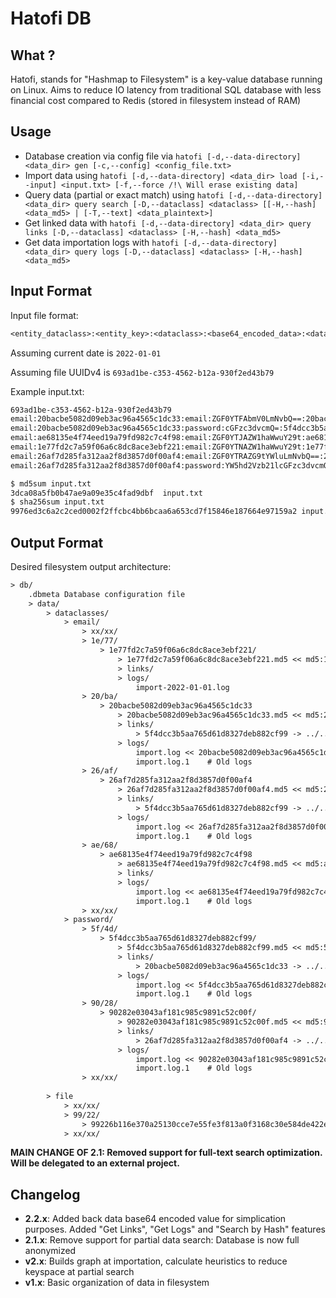 # Hatofi DB

## What ?

Hatofi, stands for "Hashmap to Filesystem" is a key-value database running on Linux. Aims to reduce IO latency from traditional SQL database with less financial cost compared to Redis (stored in filesystem instead of RAM)

## Usage

- Database creation via config file via `hatofi [-d,--data-directory] <data_dir> gen [-c,--config] <config_file.txt>`
- Import data using `hatofi [-d,--data-directory] <data_dir> load [-i,--input] <input.txt> [-f,--force /!\ Will erase existing data]`
- Query data (partial or exact match) using `hatofi [-d,--data-directory] <data_dir> query search [-D,--dataclass] <dataclass> [[-H,--hash] <data_md5> | [-T,--text] <data_plaintext>]`
- Get linked data with `hatofi [-d,--data-directory] <data_dir> query links [-D,--dataclass] <dataclass> [-H,--hash] <data_md5>`
- Get data importation logs with `hatofi [-d,--data-directory] <data_dir> query logs [-D,--dataclass] <dataclass> [-H,--hash] <data_md5>`
## Input Format

Input file format:
```txt
<entity_dataclass>:<entity_key>:<dataclass>:<base64_encoded_data>:<data_md5>
```
Assuming current date is `2022-01-01`

Assuming file UUIDv4 is `693ad1be-c353-4562-b12a-930f2ed43b79`

Example input.txt:
```txt
693ad1be-c353-4562-b12a-930f2ed43b79
email:20bacbe5082d09eb3ac96a4565c1dc33:email:ZGF0YTFAbmV0LmNvbQ==:20bacbe5082d09eb3ac96a4565c1dc33
email:20bacbe5082d09eb3ac96a4565c1dc33:password:cGFzc3dvcmQ=:5f4dcc3b5aa765d61d8327deb882cf99
email:ae68135e4f74eed19a79fd982c7c4f98:email:ZGF0YTJAZW1haWwuY29t:ae68135e4f74eed19a79fd982c7c4f98
email:1e77fd2c7a59f06a6c8dc8ace3ebf221:email:ZGF0YTNAZW1haWwuY29t:1e77fd2c7a59f06a6c8dc8ace3ebf221
email:26af7d285fa312aa2f8d3857d0f00af4:email:ZGF0YTRAZG9tYWluLmNvbQ==:26af7d285fa312aa2f8d3857d0f00af4
email:26af7d285fa312aa2f8d3857d0f00af4:password:YW5hd2Vzb21lcGFzc3dvcmQ=:90282e03043af181c985c9891c52c00f
```

```bash
$ md5sum input.txt 
3dca08a5fb0b47ae9a09e35c4fad9dbf  input.txt
$ sha256sum input.txt
9976ed3c6a2c2ced0002f2ffcbc4bb6bcaa6a653cd7f15846e187664e97159a2 input.txt
```

## Output Format

Desired filesystem output architecture:
```txt
> db/
    .dbmeta Database configuration file
    > data/
        > dataclasses/
            > email/
                > xx/xx/
                > 1e/77/
                    > 1e77fd2c7a59f06a6c8dc8ace3ebf221/
                        > 1e77fd2c7a59f06a6c8dc8ace3ebf221.md5 << md5:1e77fd2c7a59f06a6c8dc8ace3ebf221
                        > links/
                        > logs/
                            import-2022-01-01.log
                > 20/ba/
                    > 20bacbe5082d09eb3ac96a4565c1dc33
                        > 20bacbe5082d09eb3ac96a4565c1dc33.md5 << md5:20bacbe5082d09eb3ac96a4565c1dc33
                        > links/
                            > 5f4dcc3b5aa765d61d8327deb882cf99 -> ../../../../../password/5f/4d/5f4dcc3b5aa765d61d8327deb882cf99
                        > logs/
                            import.log << 20bacbe5082d09eb3ac96a4565c1dc33 2022-01-01 693ad1be-c353-4562-b12a-930f2ed43b79
                            import.log.1    # Old logs
                > 26/af/
                    > 26af7d285fa312aa2f8d3857d0f00af4
                        > 26af7d285fa312aa2f8d3857d0f00af4.md5 << md5:26af7d285fa312aa2f8d3857d0f00af4
                        > links/
                            > 5f4dcc3b5aa765d61d8327deb882cf99 -> ../../../../../password/90/28/90282e03043af181c985c9891c52c00f
                        > logs/
                            import.log << 26af7d285fa312aa2f8d3857d0f00af4 2022-01-01 693ad1be-c353-4562-b12a-930f2ed43b79
                            import.log.1    # Old logs
                > ae/68/
                    > ae68135e4f74eed19a79fd982c7c4f98
                        > ae68135e4f74eed19a79fd982c7c4f98.md5 << md5:ae68135e4f74eed19a79fd982c7c4f98
                        > links/
                        > logs/
                            import.log << ae68135e4f74eed19a79fd982c7c4f98 2022-01-01 693ad1be-c353-4562-b12a-930f2ed43b79
                            import.log.1    # Old logs
                > xx/xx/
            > password/
                > 5f/4d/
                    > 5f4dcc3b5aa765d61d8327deb882cf99/
                        > 5f4dcc3b5aa765d61d8327deb882cf99.md5 << md5:5f4dcc3b5aa765d61d8327deb882cf99
                        > links/
                            > 20bacbe5082d09eb3ac96a4565c1dc33 -> ../../../../../email/20/ba/20bacbe5082d09eb3ac96a4565c1dc33
                        > logs/
                            import.log << 5f4dcc3b5aa765d61d8327deb882cf99 2020-01-01 693ad1be-c353-4562-b12a-930f2ed43b79
                            import.log.1    # Old logs
                > 90/28/
                    > 90282e03043af181c985c9891c52c00f/
                        > 90282e03043af181c985c9891c52c00f.md5 << md5:90282e03043af181c985c9891c52c00f
                        > links/
                            > 26af7d285fa312aa2f8d3857d0f00af4 -> ../../../../../email/26/af/26af7d285fa312aa2f8d3857d0f00af4
                        > logs/
                            import.log << 90282e03043af181c985c9891c52c00f 2020-01-01 693ad1be-c353-4562-b12a-930f2ed43b79
                            import.log.1    # Old logs
                > xx/xx/
                
        > file
            > xx/xx/
            > 99/22/
                > 99226b116e370a25130cce7e55fe3f813a0f3168c30e584de422e9f43b76fc1a.sha256 << md5 8998c19bb14b9af66ccdc79bed5818c4 2022-01-01 << sha256 99226b116e370a25130cce7e55fe3f813a0f3168c30e584de422e9f43b76fc1a 2022-01-01 << status started << status done
            > xx/xx/
```

**MAIN CHANGE OF 2.1: Removed support for full-text search optimization. Will be delegated to an external project.**

## Changelog

- **2.2.x**: Added back data base64 encoded value for simplication purposes. Added "Get Links", "Get Logs" and "Search by Hash" features
- **2.1.x**: Remove support for partial data search: Database is now full anonymized
- **v2.x**: Builds graph at importation, calculate heuristics to reduce keyspace at partial search
- **v1.x**: Basic organization of data in filesystem